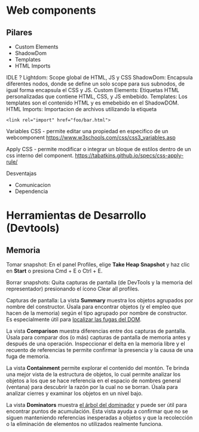 ﻿# Web components
## Pilares
* Custom Elements
* ShadowDom
* Templates
* HTML Imports

IDLE ?
Lightdom: Scope global de HTML, JS y CSS
ShadowDom: Encapsula diferentes nodos, donde se define un solo scope para sus subnodos, de igual forma encapsula el CSS y JS.
Custom Elements:  Etiquetas HTML personalizadas que contiene HTML, CSS, y JS embebido.
Templates: Los templates son el contenido HTML y es emebebido en el ShadowDOM.
HTML Imports: Importacion de archivos utilizando la etiqueta 

    <link rel="import" href="foo/bar.html">

Variables CSS - permite editar una propiedad en especifico de un webcomponent
https://www.w3schools.com/css/css3_variables.asp

Apply CSS - permite modificar o integrar un bloque de estilos dentro de un css interno del component.
https://tabatkins.github.io/specs/css-apply-rule/

Desventajas
* Comunicacion
* Dependencia

# Herramientas de Desarrollo (Devtools)

## Memoria

Tomar snapshot: 
En el panel Profiles, elige  **Take Heap Snapshot**  y haz clic en  **Start**  o presiona  Cmd  +  E  o  Ctrl  +  E.

Borrar snapshots:
Quita capturas de pantalla (de DevTools y la memoria del representador) presionando el ícono Clear all profiles.

Capturas de pantalla:
La vista  **Summary**  muestra los objetos agrupados por nombre del constructor. Úsala para encontrar objetos (y el empleo que hacen de la memoria) según el tipo agrupado por nombre de constructor. Es especialmente útil para  [localizar las fugas del DOM](https://developers.google.com/web/tools/chrome-devtools/profile/memory-problems/memory-diagnosis#narrow-down-causes-of-memory-leaks).

La vista  **Comparison**  muestra diferencias entre dos capturas de pantalla. Úsala para comparar dos (o más) capturas de pantalla de memoria antes y después de una operación. Inspeccionar el delta en la memoria libre y el recuento de referencias te permite confirmar la presencia y la causa de una fuga de memoria.

La vista  **Containment**  permite explorar el contenido del montón. Te brinda una mejor vista de la estructura de objetos, lo cual permite analizar los objetos a los que se hace referencia en el espacio de nombres general (ventana) para descubrir la razón por la cual no se borran. Úsala para analizar cierres y examinar los objetos en un nivel bajo.

La vista  **Dominators**  muestra  [el árbol del dominador](https://developers.google.com/web/tools/chrome-devtools/profile/memory-problems/memory-101#dominators)  y puede ser útil para encontrar puntos de acumulación. Esta vista ayuda a confirmar que no se siguen manteniendo referencias inesperadas a objetos y que la recolección o la eliminación de elementos no utilizados realmente funciona.


